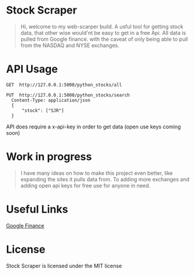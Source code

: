 # Stock Scraper

>Hi, welcome to my web-scarper build.
A usful tool for getting stock data, that other wise would'nt be easy to get in a free Api. All data is pulled from Google finance. with the caveat of only being able to pull from the NASDAQ and NYSE exchanges.

# API Usage

```curl
GET  http://127.0.0.1:5000/python_stocks/all
```

```curl
PUT  http://127.0.0.1:5000/python_stocks/search
  Content-Type: application/json
  {
      "stock": ["SJR"]
  }
```
API does require a x-api-key in order to get data (open use keys coming soon) 

# Work in progress 

> I have many ideas on how to make this project even better, like expanding the sites it pulls data from. To adding more exchanges and adding open api keys for free use for anyone in need.

# Useful Links
[Google Finance](https://www.google.com)

# License
Stock Scraper is licensed under the MIT license
